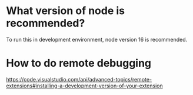 # What version of node is recommended?

To run this in development environment, node version 16 is recommended. 

# How to do remote debugging

https://code.visualstudio.com/api/advanced-topics/remote-extensions#installing-a-development-version-of-your-extension
